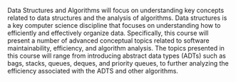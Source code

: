 Data Structures and Algorithms will focus on understanding key concepts related to data structures and the analysis of algorithms. Data structures is a key computer science discipline that focuses on understanding how to efficiently and effectively organize data. Specifically, this course will present a number of advanced conceptual topics related to software maintainability, efficiency, and algorithm analysis. The topics presented in this course will range from introducing abstract data types (ADTs) such as bags, stacks, queues, deques, and priority queues, to further analyzing the efficiency associated with the ADTS and other algorithms.
